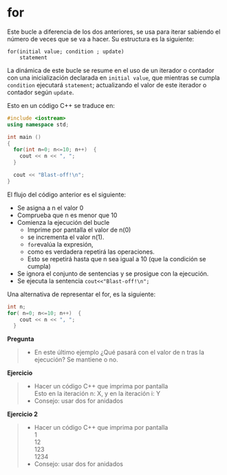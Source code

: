 # for

Este bucle a diferencia de los dos anteriores, se usa para iterar sabiendo el número de veces que se va a hacer. Su estructura es la siguiente:
``` 
for(initial value; condition ; update)
    statement
```

La dinámica de este bucle se resume en el uso de un iterador o contador con una inicialización declarada en `initial value`, que mientras se cumpla `condition` ejecutará `statement`; actualizando el valor de este iterador o contador según `update`.

Esto en un código C++ se traduce en:
```cpp
#include <iostream>
using namespace std;

int main ()
{
  for(int n=0; n<=10; n++)  {
    cout << n << ", ";
  }

  cout << "Blast-off!\n";
}
```
El flujo del código anterior es el siguiente:
- Se asigna a n el valor 0
- Comprueba que n es menor que 10
- Comienza la ejecución del bucle
  - Imprime por pantalla el valor de n(0)
  - se incrementa el valor n(1).
  - `for`evalúa la expresión,
  - como es verdadera repetirá las operaciones.
  - Esto se repetirá hasta que n sea igual a 10 (que la condición se cumpla)
- Se ignora el conjunto de sentencias y se prosigue con la ejecución.
- Se ejecuta la sentencia `cout<<"Blast-off!\n";`

Una alternativa de representar el for, es la siguiente:
```cpp
int n;
for( n=0; n<=10; n++)  {
    cout << n << ", ";
  }
```

**Pregunta**
>- En este último ejemplo ¿Qué pasará con el valor de n tras la ejecución? Se mantiene o no.

**Ejercicio**
>- Hacer un código C++ que imprima por pantalla <br> Esto en la iteración n: X, y en la iteración i: Y
>- Consejo: usar dos for anidados


**Ejercicio 2**
>- Hacer un código C++ que imprima por pantalla <br> 1 <br> 12 <br> 123 <br> 1234
>- Consejo: usar dos for anidados
